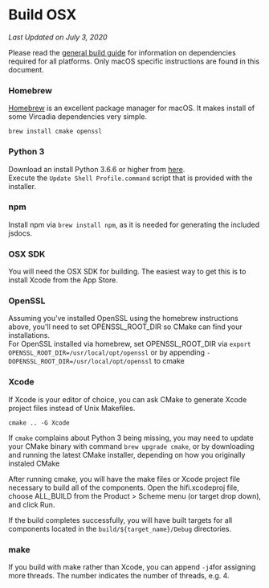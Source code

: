 # Build OSX

*Last Updated on July 3, 2020*

Please read the [general build guide](BUILD.md) for information on dependencies required for all platforms. Only macOS specific instructions are found in this document.

### Homebrew

[Homebrew](https://brew.sh/) is an excellent package manager for macOS. It makes install of some Vircadia dependencies very simple.

    brew install cmake openssl

### Python 3

Download an install Python 3.6.6 or higher from [here](https://www.python.org/downloads/).  
Execute the `Update Shell Profile.command` script that is provided with the installer.

### npm

Install npm via `brew install npm`, as it is needed for generating the included jsdocs.

### OSX SDK

You will need the OSX SDK for building. The easiest way to get this is to install Xcode from the App Store.

### OpenSSL

Assuming you've installed OpenSSL using the homebrew instructions above, you'll need to set OPENSSL_ROOT_DIR so CMake can find your installations.  
For OpenSSL installed via homebrew, set OPENSSL_ROOT_DIR via
    `export OPENSSL_ROOT_DIR=/usr/local/opt/openssl`
    or by appending `-DOPENSSL_ROOT_DIR=/usr/local/opt/openssl` to cmake

### Xcode

If Xcode is your editor of choice, you can ask CMake to generate Xcode project files instead of Unix Makefiles.

    cmake .. -G Xcode

If `cmake` complains about Python 3 being missing, you may need to update your CMake binary with command `brew upgrade cmake`, or by downloading and running the latest CMake installer, depending on how you originally instaled CMake 

After running cmake, you will have the make files or Xcode project file necessary to build all of the components. Open the hifi.xcodeproj file, choose ALL_BUILD from the Product > Scheme menu (or target drop down), and click Run.

If the build completes successfully, you will have built targets for all components located in the `build/${target_name}/Debug` directories.

### make

If you build with make rather than Xcode, you can append `-j4`for assigning more threads. The number indicates the number of threads, e.g. 4.
